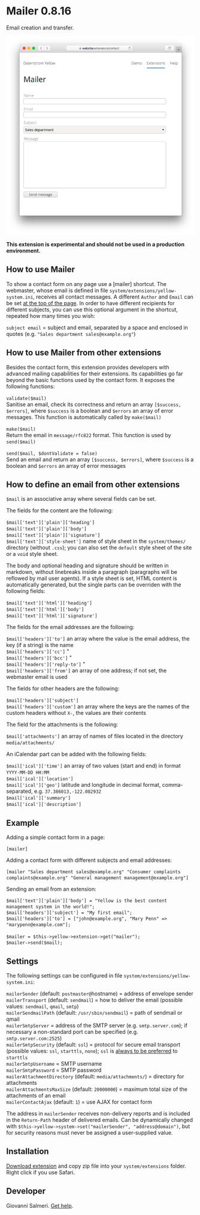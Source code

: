 # Mailer 0.8.16

Email creation and transfer.

<p align="center"><img src="mailer-screenshot.png?raw=true" alt="Screenshot"></p>

**This extension is experimental and should not be used in a production environment.**

## How to use Mailer

To show a contact form on any page use a [mailer] shortcut. The webmaster, whose email is defined in file `system/extensions/yellow-system.ini`, receives all contact messages. A different `Author` and `Email` can be set [at the top of the page](https://github.com/datenstrom/yellow-extensions/tree/master/source/core#settings). In order to have different recipients for different subjects, you can use this optional argument in the shortcut, repeated how many times you wish:

`subject email` = subject and email, separated by a space and enclosed in quotes (e.g. `"Sales department sales@example.org"`)

## How to use Mailer from other extensions

Besides the contact form, this extension provides developers with advanced mailing capabilities for their extensions. Its capabilities go far beyond the basic functions used by the contact form. It exposes the following functions:

`validate($mail)`  
Sanitise an email, check its correctness and return an array `[$success, $errors]`, where `$success` is a boolean and `$errors` an array of error messages. This function is automatically called by `make($mail)`

`make($mail)`  
Return the email in `message/rfc822` format. This function is used by `send($mail)`

`send($mail, $dontValidate = false)`  
Send an email and return an array `[$success, $errors]`, where `$success` is a boolean and `$errors` an array of error messages

## How to define an email from other extensions

`$mail` is an associative array where several fields can be set.

The fields for the content are the following:

`$mail['text']['plain']['heading']`  
`$mail['text']['plain']['body']`  
`$mail['text']['plain']['signature']`  
`$mail['text']['style-sheet']` name of style sheet in the `system/themes/` directory (without `.css`); you can also set the `default` style sheet of the site or a `void` style sheet.

The body and optional heading and signature should be written in markdown, without linebreaks inside a paragraph (paragraphs will be reflowed by mail user agents). If a style sheet is set, HTML content is automatically generated, but the single parts can be overriden with the following fields:

`$mail['text']['html']['heading']`  
`$mail['text']['html']['body']`  
`$mail['text']['html']['signature']`  

The fields for the email addresses are the following:

`$mail['headers']['to']` an array where the value is the email address, the key (if a string) is the name  
`$mail['headers']['cc']` "  
`$mail['headers']['bcc']` "  
`$mail['headers']['reply-to']` "  
`$mail['headers']['from']` an array of one address; if not set, the webmaster email is used  

The fields for other headers are the following:

`$mail['headers']['subject']`  
`$mail['headers']['custom']` an array where the keys are the names of the custom headers without `X-`, the values are their contents  

The field for the attachments is the following:

`$mail['attachments']` an array of names of files located in the directory `media/attachments/`  

An iCalendar part can be added with the following fields:

`$mail['ical']['time']` an array of two values (start and end) in format `YYYY-MM-DD HH:MM`  
`$mail['ical']['location']`  
`$mail['ical']['geo']` latitude and longitude in decimal format, comma-separated, e.g. `37.386013,-122.082932`  
`$mail['ical']['summary']`  
`$mail['ical']['description']`  

## Example

Adding a simple contact form in a page:

```
[mailer]
```

Adding a contact form with different subjects and email addresses:

```
[mailer "Sales department sales@example.org" "Consumer complaints complaints@example.org" "General management management@example.org"]
```

Sending an email from an extension:

```
$mail['text']['plain']['body'] = "Yellow is the best content management system in the world!";
$mail['headers']['subject'] = "My first email";
$mail['headers']['to'] = ["john@example.org", "Mary Penn" => "marypenn@example.com"];

$mailer = $this->yellow->extension->get("mailer");
$mailer->send($mail);
```

## Settings

The following settings can be configured in file `system/extensions/yellow-system.ini`:

`mailerSender` (default:  `postmaster@`hostname) =  address of envelope sender  
`mailerTransport` (default:  `sendmail`) =  how to deliver the email (possible values: `sendmail`, `qmail`, `smtp`)  
`mailerSendmailPath` (default:  `/usr/sbin/sendmail`) = path of sendmail or qmail  
`mailerSmtpServer` = address of the SMTP server (e.g. `smtp.server.com`); if necessary a non-standard port can be specified (e.g. `smtp.server.com:2525`)  
`mailerSmtpSecurity` (default:  `ssl`) = protocol for secure email transport (possible values: `ssl`, `starttls`,  `none`); `ssl` is [always to be preferred](https://nostarttls.secvuln.info/) to `starttls`  
`mailerSmtpUsername` = SMTP username  
`mailerSmtpPassword` = SMTP password  
`mailerAttachmentDirectory` (default:  `media/attachments/`) = directory for attachments  
`mailerAttachmentsMaxSize` (default:  `20000000`) = maximum total size of the attachments of an email  
`mailerContactAjax` (default:  `1`) = use AJAX for contact form  

The address in `mailerSender` receives non-delivery reports and is included in the `Return-Path` header of delivered emails. Can be dynamically changed with `$this->yellow->system->set("mailerSender", "address@domain")`, but for security reasons must never be assigned a user-supplied value.

## Installation

[Download extension](https://github.com/GiovanniSalmeri/yellow-mailer/archive/master.zip) and copy zip file into your `system/extensions` folder. Right click if you use Safari.

## Developer

Giovanni Salmeri. [Get help](https://github.com/GiovanniSalmeri/yellow-mailer/issues).
